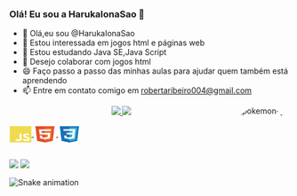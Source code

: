 ### Olá! Eu sou a HarukaIonaSao :wave: 





- 👋 Olá,eu sou @HarukaIonaSao
- 👀 Estou interessada em jogos html e páginas web 
- 🌱 Estou estudando Java SE,Java Script
- 💞️ Desejo colaborar com jogos html 
- :smile: Faço passo a passo das minhas aulas para ajudar quem também está aprendendo
- 📫 Entre em contato comigo em robertaribeiro004@gmail.com
<div align="center">
  <a href="https://github.com/HarukaIonaSao">
  <img height="180em" src="https://github-readme-stats.vercel.app/api?username=HarukaIonaSao&show_icons=true&theme=dracula&include_all_commits=true&count_private=true"/>
  <img height="180em" src="https://github-readme-stats.vercel.app/api/top-langs/?username=HarukaIonaSao&layout=compact&langs_count=7&theme=dracula"/>
    <img align="right" alt="pokemon-gif" height="150" style="border-radius:50px;" src="https://i.gifer.com/1ImB.gif">
</div>
<!---
HarulaIonaSao/HarulaIonaSao is a ✨ special ✨ repository because its `README.md` (this file) appears on your GitHub profile.
You can click the Preview link to take a look at your changes.
--->

  
  <div style="display: inline_block"><br>
  <img align="center" alt="Roberta-Js" height="30" width="40" src="https://raw.githubusercontent.com/devicons/devicon/master/icons/javascript/javascript-plain.svg">
   <img align="center" alt="Roberta-HTML" height="30" width="40" src="https://raw.githubusercontent.com/devicons/devicon/master/icons/html5/html5-original.svg">
  <img align="center" alt="Roberta-CSS" height="30" width="40" src="https://raw.githubusercontent.com/devicons/devicon/master/icons/css3/css3-original.svg">
  </div>
 
  ##
  <div>
  <a href = "mailto:robertaribeiro004@gmail.com"><img src="https://img.shields.io/badge/-Gmail-%23333?style=for-the-badge&logo=gmail&logoColor=white" target="_blank"></a>
  <a href="https://https://www.linkedin.com/in/roberta-ribeiro-b5521a4b/" target="_blank"><img src="https://img.shields.io/badge/-LinkedIn-%230077B5?style=for-the-badge&logo=linkedin&logoColor=white" target="_blank"></a> 
 
  ![Snake animation](https://github.com/HarukaIonaSao/HarukaIonaSao/blob/output/github-contribution-grid-snake.svg)
 
</div>

